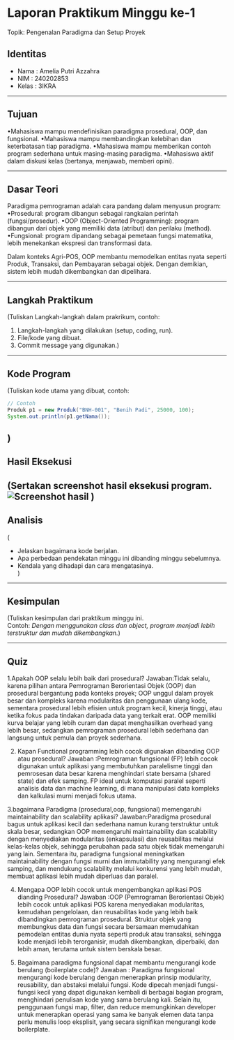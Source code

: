 # Laporan Praktikum Minggu ke-1
Topik: Pengenalan Paradigma dan Setup Proyek

## Identitas
- Nama  : Amelia Putri Azzahra
- NIM   : 240202853
- Kelas : 3IKRA

---

## Tujuan
•Mahasiswa mampu mendefinisikan paradigma prosedural, OOP, dan fungsional.
•Mahasiswa mampu membandingkan kelebihan dan keterbatasan tiap paradigma.
•Mahasiswa mampu memberikan contoh program sederhana untuk masing-masing paradigma.
•Mahasiswa aktif dalam diskusi kelas (bertanya, menjawab, memberi opini).

---

## Dasar Teori
Paradigma pemrograman adalah cara pandang dalam menyusun program:
•Prosedural: program dibangun sebagai rangkaian perintah (fungsi/prosedur).
•OOP (Object-Oriented Programming): program dibangun dari objek yang memiliki data (atribut) dan perilaku (method).
•Fungsional: program dipandang sebagai pemetaan fungsi matematika, lebih menekankan ekspresi dan transformasi data.

Dalam konteks Agri-POS, OOP membantu memodelkan entitas nyata seperti Produk, Transaksi, dan Pembayaran sebagai objek. Dengan demikian, sistem lebih mudah dikembangkan dan dipelihara.

---

## Langkah Praktikum
(Tuliskan Langkah-langkah dalam prakrikum, contoh:
1. Langkah-langkah yang dilakukan (setup, coding, run).  
2. File/kode yang dibuat.  
3. Commit message yang digunakan.)

---

## Kode Program
(Tuliskan kode utama yang dibuat, contoh:  

```java
// Contoh
Produk p1 = new Produk("BNH-001", "Benih Padi", 25000, 100);
System.out.println(p1.getNama());
```
)
---

## Hasil Eksekusi
(Sertakan screenshot hasil eksekusi program.  
![Screenshot hasil](screenshots/hasil.png)
)
---

## Analisis
(
- Jelaskan bagaimana kode berjalan.  
- Apa perbedaan pendekatan minggu ini dibanding minggu sebelumnya.  
- Kendala yang dihadapi dan cara mengatasinya.  
)
---

## Kesimpulan
(Tuliskan kesimpulan dari praktikum minggu ini.  
Contoh: *Dengan menggunakan class dan object, program menjadi lebih terstruktur dan mudah dikembangkan.*)

---

## Quiz
1.Apakah OOP selalu lebih baik dari prosedural?
   Jawaban:Tidak selalu, karena pilihan antara Pemrograman Berorientasi Objek (OOP) dan prosedural bergantung pada konteks proyek; OOP unggul dalam proyek besar dan kompleks karena modularitas dan penggunaan ulang kode, sementara prosedural lebih efisien untuk program kecil, kinerja tinggi, atau ketika fokus pada tindakan daripada data yang terkait erat. OOP memiliki kurva belajar yang lebih curam dan dapat menghasilkan overhead yang lebih besar, sedangkan pemrograman prosedural lebih sederhana dan langsung untuk pemula dan proyek sederhana. 

2. Kapan Functional programming lebih cocok digunakan dibanding OOP atau prosedural?
   Jawaban :Pemrograman fungsional (FP) lebih cocok digunakan untuk aplikasi yang membutuhkan paralelisme tinggi dan pemrosesan data besar karena menghindari state bersama (shared state) dan efek samping. FP ideal untuk komputasi paralel seperti analisis data dan machine learning, di mana manipulasi data kompleks dan kalkulasi murni menjadi fokus utama. 

3.bagaimana Paradigma (prosedural,oop, fungsional) memengaruhi maintainability dan scalability aplikasi?
   Jawaban:Paradigma prosedural bagus untuk aplikasi kecil dan sederhana namun kurang terstruktur untuk skala besar, sedangkan OOP memengaruhi maintainability dan scalability dengan menyediakan modularitas (enkapsulasi) dan reusabilitas melalui kelas-kelas objek, sehingga perubahan pada satu objek tidak memengaruhi yang lain. Sementara itu, paradigma fungsional meningkatkan maintainability dengan fungsi murni dan immutability yang mengurangi efek samping, dan mendukung scalability melalui konkurensi yang lebih mudah, membuat aplikasi lebih mudah diperluas dan paralel. 

4. Mengapa OOP lebih cocok untuk mengembangkan aplikasi POS dianding Prosedural?
   Jawaban :OOP (Pemrograman Berorientasi Objek) lebih cocok untuk aplikasi POS karena menyediakan modularitas, kemudahan pengelolaan, dan reusabilitas kode yang lebih baik dibandingkan pemrograman prosedural. Struktur objek yang membungkus data dan fungsi secara bersamaan memudahkan pemodelan entitas dunia nyata seperti produk atau transaksi, sehingga kode menjadi lebih terorganisir, mudah dikembangkan, diperbaiki, dan lebih aman, terutama untuk sistem berskala besar. 

5. Bagaimana paradigma fungsional dapat membantu mengurangi kode berulang (boilerplate code)?
   Jawaban : Paradigma fungsional mengurangi kode berulang dengan menerapkan prinsip modularity, reusability, dan abstaksi melalui fungsi. Kode dipecah menjadi fungsi-fungsi kecil yang dapat digunakan kembali di berbagai bagian program, menghindari penulisan kode yang sama berulang kali. Selain itu, penggunaan fungsi map, filter, dan reduce memungkinkan developer untuk menerapkan operasi yang sama ke banyak elemen data tanpa perlu menulis loop eksplisit, yang secara signifikan mengurangi kode boilerplate. 
